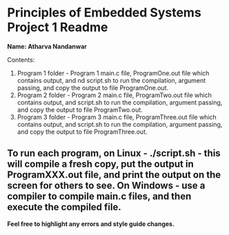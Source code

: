 # Principles of Embedded Systems Project 1 Readme

**Name: Atharva Nandanwar**

Contents:
1. Program 1 folder - Program 1 main.c file, ProgramOne.out file which contains output, and nd script.sh to run the compilation, argument passing, and copy the output to file ProgramOne.out.
2. Program 2 folder - Program 2 main.c file, ProgramTwo.out file which contains output, and script.sh to run the compilation, argument passing, and copy the output to file ProgramTwo.out.
3. Program 3 folder - Program 3 main.c file, ProgramThree.out file which contains output, and script.sh to run the compilation, argument passing, and copy the output to file ProgramThree.out.

To run each program, on Linux - ./script.sh - this will compile a fresh copy, put the output in ProgramXXX.out file, and print the output on the screen for others to see. On Windows - use a compiler to compile main.c files, and then execute the compiled file.
---

**Feel free to highlight any errors and style guide changes.**


